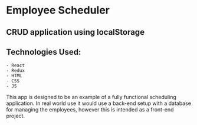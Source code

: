 # Employee Scheduler

## CRUD application using localStorage

## Technologies Used:

    - React
    - Redux
    - HTML
    - CSS
    - JS

This app is designed to be an example of a fully functional scheduling application. In real world use it would use a back-end setup with a database for managing the employees, however this is intended as a front-end project.
